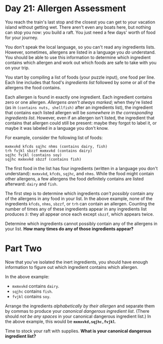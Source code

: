 # Day 21: Allergen Assessment

You reach the train's last stop and the closest you can get to your
vacation island without getting wet. There aren't even any boats here,
but nothing can stop you now: you build a raft. You just need a few
days' worth of food for your journey.

You don't speak the local language, so you can't read any ingredients
lists. However, sometimes, allergens are listed in a language you _do_
understand. You should be able to use this information to determine
which ingredient contains which allergen and work out which foods are
safe to take with you on your trip.

You start by compiling a list of foods (your puzzle input), one food per
line. Each line includes that food's _ingredients list_ followed by some
or all of the allergens the food contains.

Each allergen is found in exactly one ingredient. Each ingredient
contains zero or one allergen. _Allergens aren't always marked_; when
they're listed (as in `(contains nuts, shellfish)` after an ingredients
list), the ingredient that contains each listed allergen will be
_somewhere in the corresponding ingredients list_. However, even if an
allergen isn't listed, the ingredient that contains that allergen could
still be present: maybe they forgot to label it, or maybe it was labeled
in a language you don't know.

For example, consider the following list of foods:

    mxmxvkd kfcds sqjhc nhms (contains dairy, fish)
    trh fvjkl sbzzf mxmxvkd (contains dairy)
    sqjhc fvjkl (contains soy)
    sqjhc mxmxvkd sbzzf (contains fish)

The first food in the list has four ingredients (written in a language
you don't understand): `mxmxvkd`, `kfcds`, `sqjhc`, and `nhms`. While
the food might contain other allergens, a few allergens the food
definitely contains are listed afterward: `dairy` and `fish`.

The first step is to determine which ingredients _can't possibly_
contain any of the allergens in any food in your list. In the above
example, none of the ingredients `kfcds`, `nhms`, `sbzzf`, or `trh` can
contain an allergen. Counting the number of times any of these
ingredients appear in any ingredients list produces _`5`_: they all
appear once each except `sbzzf`, which appears twice.

Determine which ingredients cannot possibly contain any of the allergens
in your list. **How many times do any of those ingredients appear?**

# Part Two

Now that you've isolated the inert ingredients, you should have enough
information to figure out which ingredient contains which allergen.

In the above example:

- `mxmxvkd` contains `dairy`.
- `sqjhc` contains `fish`.
- `fvjkl` contains `soy`.

Arrange the ingredients _alphabetically by their allergen_ and separate
them by commas to produce your _canonical dangerous ingredient list_.
(There should _not be any spaces_ in your canonical dangerous ingredient
list.) In the above example, this would be **`mxmxvkd,sqjhc,fvjkl`**.

Time to stock your raft with supplies. **What is your canonical dangerous
ingredient list?**
